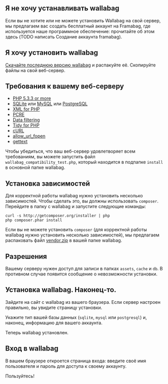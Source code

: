 ## Я не хочу устанавливать wallabag
Если вы не хотите или не можете установить Wallabag на свой сервер, мы предлагаем вас создать бесплатный аккаунт на Framabag, где используется наше программное обеспечение: прочитайте об этом здесь (TODO написать Создание аккаунта framabag).

## Я хочу установить wallabag
 
[Скачайте последнюю версию wallabag](http://www.wallabag.org/download) и распакуйте её. Скопируйте файлы на свой веб-сервер.

## Требования к вашему веб-серверу
* [PHP 5.3.3 or more](http://php.net/manual/en/install.php)
* [SQLite](http://php.net/manual/en/book.sqlite.php) или [MySQL](http://php.net/manual/fr/book.mysql.php) или [PostgreSQL](http://php.net/manual/en/book.pgsql.php)
* [XML for PHP](http://php.net/xml)
* [PCRE](http://php.net/pcre)
* [Data filtering](http://php.net/manual/book.filter.php)
* [Tidy for PHP](http://php.net/tidy)
* [cURL](http://php.net/curl)
* [allow_url_fopen](http://www.php.net/manual/en/filesystem.configuration.php#ini.allow-url-fopen)
* [gettext](http://php.net/manual/en/book.gettext.php)

Чтобы убедиться, что ваш веб-сервер удовлетворяет всем требованиям, вы можете запустить файл `wallabag_compatibility_test.php`, который находится в подпапке `install` в основной папке wallabag.

## Установка зависимостей
Для корректной работы wallabag нужно установить несколько зависимостей. Чтобы сделать это, вы должны использовать `composer`. Перейдите в папку с wallabag и запустите следующие команды:

    curl -s http://getcomposer.org/installer | php
    php composer.phar install

Если вы не можете установить `composer` (для корректной работы wallabag нужно установить несколько зависимостей), мы предлагаем распаковать файл [vendor.zip](http://wllbg.org/vendor) в вашей папке wallabag. 

## Разрешения
Вашему серверу нужен доступ для записи в папках `assets`, `cache` и `db`. В противном случае появится сообщение о невозможности установки.

## Установка wallabag. Наконец-то.
Зайдите на сайт с wallabag из вашего браузера. Если сервер настроен правильно, вы увидите страницу установки.

Укажите тип вашей базы данных (`sqlite`, `mysql` или `postgresql`) и, наконец, информацию для вашего аккаунта.

Теперь wallabag установлен.

## Вход в wallabag

В вашем браузере откроется страница входа: введите своё имя пользователя и пароль для доступа к своему аккаунту.

Пользуйтесь!
